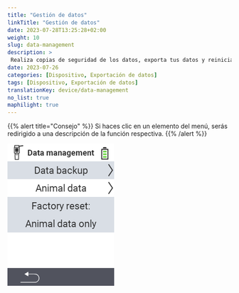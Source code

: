 ```yaml
---
title: "Gestión de datos"
linkTitle: "Gestión de datos"
date: 2023-07-28T13:25:28+02:00
weight: 10
slug: data-management
description: >
 Realiza copias de seguridad de los datos, exporta tus datos y reinicia el dispositivo
date: 2023-07-26
categories: [Dispositivo, Exportación de datos]
tags: [Dispositivo, Exportación de datos]
translationKey: device/data-management
no_list: true
maphilight: true
---
```

{{% alert title="Consejo" %}}
Si haces clic en un elemento del menú, serás redirigido a una descripción de la función respectiva.
{{% /alert %}}

<img src="menu.png" alt="Gestión de datos VitalControl" title="Gestión de datos" usemap="#workmap" class="maphilight" />

<map name="workmap">
  <area shape="rect" coords="2,40,238,80" alt="Copia de datos" title="Las instrucciones para crear una copia de seguridad se pueden encontrar aquí&#10;Clic del ratón: abrir documentación" href="/es/docs/device/data-management/data-backup/">

  <area shape="rect" coords="2,80,238,120" alt="Datos del animal" title="Las instrucciones para restaurar una copia de seguridad se pueden encontrar aquí&#10;Clic del ratón: abrir documentación" href="/es/docs/device/data-management/animal-data/">

  <area shape="rect" coords="2,120,238,200" alt="Restablecimiento de fábrica" title="Toda la información e instrucciones para restablecer el dispositivo y los datos del animal se pueden encontrar aquí&#10;Clic del ratón: abrir documentación" href="/es/docs/reset/">

  <area shape="rect" coords="2,282,120,319" alt="Atrás" title="Toda la información e instrucciones para exportar datos del animal se pueden encontrar aquí&#10;Clic del ratón: abrir documentación" href="/es/docs/device/">
</map>
